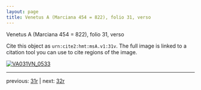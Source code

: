 ```yaml
---
layout: page
title: Venetus A (Marciana 454 = 822), folio 31, verso
---
```


Venetus A (Marciana 454 = 822), folio 31, verso

Cite this object as `urn:cite2:hmt:msA.v1:31v`.  The full image is linked to a citation tool you can use to cite regions of the image.

[![VA031VN_0533](http://www.homermultitext.org/iipsrv?IIIF=/project/homer/pyramidal/deepzoom/hmt/vaimg/2017a/VA031VN_0533.tif/full/800,/0/default.jpg)](http://www.homermultitext.org/ict2/?urn=urn:cite2:hmt:vaimg.2017a:VA031VN_0533) 

---

previous:  [31r](../31r/) | next: [32r](../32r/)